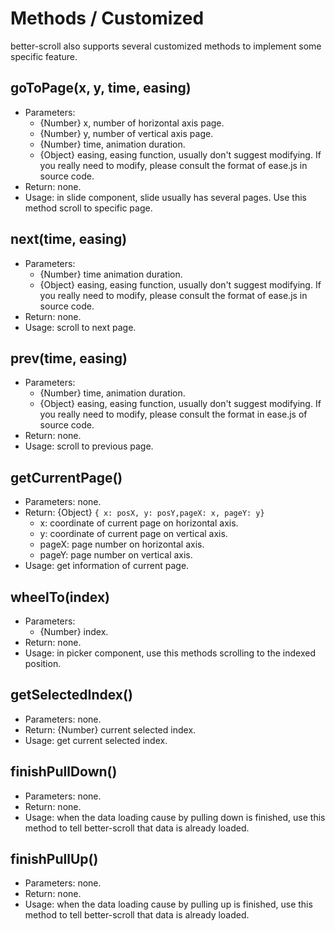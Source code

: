# Methods / Customized

better-scroll also supports several customized methods to implement some specific feature.

## goToPage(x, y, time, easing)
   - Parameters:
     - {Number} x, number of horizontal axis page.
     - {Number} y, number of vertical axis page.
     - {Number} time, animation duration.
     - {Object} easing, easing function, usually don't suggest modifying. If you really need to modify, please consult the format of ease.js in source code.
   - Return: none.
   - Usage: in slide component, slide usually has several pages. Use this method scroll to specific page.

## next(time, easing)
   - Parameters:
     - {Number} time animation duration.
     - {Object} easing, easing function, usually don't suggest modifying. If you really need to modify, please consult the format of ease.js in source code.
   - Return: none.
   - Usage: scroll to next page.

## prev(time, easing)
   - Parameters:
     - {Number} time, animation duration.
     - {Object} easing, easing function, usually don't suggest modifying. If you really need to modify, please consult the format in ease.js of source code.
   - Return: none.
   - Usage: scroll to previous page.

## getCurrentPage()
   - Parameters: none.
   - Return: {Object} `{ x: posX, y: posY,pageX: x, pageY: y}`
     - x: coordinate of current page on horizontal axis.
     - y: coordinate of current page on vertical axis.
     - pageX: page number on horizontal axis.
     - pageY: page number on vertical axis.
   - Usage: get information of current page.

## wheelTo(index)
   - Parameters:
     - {Number} index.
   - Return: none.
   - Usage: in picker component, use this methods scrolling to the indexed position.

## getSelectedIndex()
   - Parameters: none.
   - Return: {Number} current selected index.
   - Usage: get current selected index.

## finishPullDown()
   - Parameters: none.
   - Return: none.
   - Usage: when the data loading cause by pulling down is finished, use this method to tell better-scroll that data is already loaded.

## finishPullUp()
   - Parameters: none.
   - Return: none.
   - Usage: when the data loading cause by pulling up is finished, use this method to tell better-scroll that data is already loaded.

